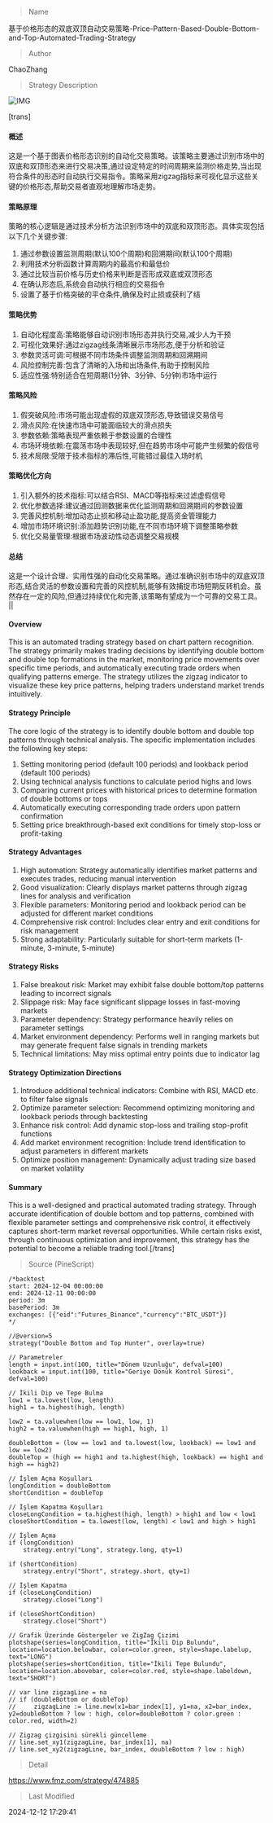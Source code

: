 
> Name

基于价格形态的双底双顶自动交易策略-Price-Pattern-Based-Double-Bottom-and-Top-Automated-Trading-Strategy

> Author

ChaoZhang

> Strategy Description

![IMG](https://www.fmz.com/upload/asset/cb6f0f1263a32ee034.png)

[trans]
#### 概述
这是一个基于图表价格形态识别的自动化交易策略。该策略主要通过识别市场中的双底和双顶形态来进行交易决策,通过设定特定的时间周期来监测价格走势,当出现符合条件的形态时自动执行交易指令。策略采用zigzag指标来可视化显示这些关键的价格形态,帮助交易者直观地理解市场走势。

#### 策略原理
策略的核心逻辑是通过技术分析方法识别市场中的双底和双顶形态。具体实现包括以下几个关键步骤:
1. 通过参数设置监测周期(默认100个周期)和回溯期间(默认100个周期)
2. 利用技术分析函数计算周期内的最高价和最低价
3. 通过比较当前价格与历史价格来判断是否形成双底或双顶形态
4. 在确认形态后,系统会自动执行相应的交易指令
5. 设置了基于价格突破的平仓条件,确保及时止损或获利了结

#### 策略优势
1. 自动化程度高:策略能够自动识别市场形态并执行交易,减少人为干预
2. 可视化效果好:通过zigzag线条清晰展示市场形态,便于分析和验证
3. 参数灵活可调:可根据不同市场条件调整监测周期和回溯期间
4. 风险控制完善:包含了清晰的入场和出场条件,有助于控制风险
5. 适应性强:特别适合在短周期(1分钟、3分钟、5分钟)市场中运行

#### 策略风险
1. 假突破风险:市场可能出现虚假的双底双顶形态,导致错误交易信号
2. 滑点风险:在快速市场中可能面临较大的滑点损失
3. 参数依赖:策略表现严重依赖于参数设置的合理性
4. 市场环境依赖:在震荡市场中表现较好,但在趋势市场中可能产生频繁的假信号
5. 技术局限:受限于技术指标的滞后性,可能错过最佳入场时机

#### 策略优化方向
1. 引入额外的技术指标:可以结合RSI、MACD等指标来过滤虚假信号
2. 优化参数选择:建议通过回测数据来优化监测周期和回溯期间的参数设置
3. 完善风控机制:增加动态止损和移动止盈功能,提高资金管理能力
4. 增加市场环境识别:添加趋势识别功能,在不同市场环境下调整策略参数
5. 优化交易量管理:根据市场波动性动态调整交易规模

#### 总结
这是一个设计合理、实用性强的自动化交易策略。通过准确识别市场中的双底双顶形态,结合灵活的参数设置和完善的风控机制,能够有效捕捉市场短期反转机会。虽然存在一定的风险,但通过持续优化和完善,该策略有望成为一个可靠的交易工具。 || 

#### Overview
This is an automated trading strategy based on chart pattern recognition. The strategy primarily makes trading decisions by identifying double bottom and double top formations in the market, monitoring price movements over specific time periods, and automatically executing trade orders when qualifying patterns emerge. The strategy utilizes the zigzag indicator to visualize these key price patterns, helping traders understand market trends intuitively.

#### Strategy Principle
The core logic of the strategy is to identify double bottom and double top patterns through technical analysis. The specific implementation includes the following key steps:
1. Setting monitoring period (default 100 periods) and lookback period (default 100 periods)
2. Using technical analysis functions to calculate period highs and lows
3. Comparing current prices with historical prices to determine formation of double bottoms or tops
4. Automatically executing corresponding trade orders upon pattern confirmation
5. Setting price breakthrough-based exit conditions for timely stop-loss or profit-taking

#### Strategy Advantages
1. High automation: Strategy automatically identifies market patterns and executes trades, reducing manual intervention
2. Good visualization: Clearly displays market patterns through zigzag lines for analysis and verification
3. Flexible parameters: Monitoring period and lookback period can be adjusted for different market conditions
4. Comprehensive risk control: Includes clear entry and exit conditions for risk management
5. Strong adaptability: Particularly suitable for short-term markets (1-minute, 3-minute, 5-minute)

#### Strategy Risks
1. False breakout risk: Market may exhibit false double bottom/top patterns leading to incorrect signals
2. Slippage risk: May face significant slippage losses in fast-moving markets
3. Parameter dependency: Strategy performance heavily relies on parameter settings
4. Market environment dependency: Performs well in ranging markets but may generate frequent false signals in trending markets
5. Technical limitations: May miss optimal entry points due to indicator lag

#### Strategy Optimization Directions
1. Introduce additional technical indicators: Combine with RSI, MACD etc. to filter false signals
2. Optimize parameter selection: Recommend optimizing monitoring and lookback periods through backtesting
3. Enhance risk control: Add dynamic stop-loss and trailing stop-profit functions
4. Add market environment recognition: Include trend identification to adjust parameters in different markets
5. Optimize position management: Dynamically adjust trading size based on market volatility

#### Summary
This is a well-designed and practical automated trading strategy. Through accurate identification of double bottom and top patterns, combined with flexible parameter settings and comprehensive risk control, it effectively captures short-term market reversal opportunities. While certain risks exist, through continuous optimization and improvement, this strategy has the potential to become a reliable trading tool.[/trans]



> Source (PineScript)

``` pinescript
/*backtest
start: 2024-12-04 00:00:00
end: 2024-12-11 00:00:00
period: 3m
basePeriod: 3m
exchanges: [{"eid":"Futures_Binance","currency":"BTC_USDT"}]
*/

//@version=5
strategy("Double Bottom and Top Hunter", overlay=true)

// Parametreler
length = input.int(100, title="Dönem Uzunluğu", defval=100)
lookback = input.int(100, title="Geriye Dönük Kontrol Süresi", defval=100)

// İkili Dip ve Tepe Bulma
low1 = ta.lowest(low, length)
high1 = ta.highest(high, length)

low2 = ta.valuewhen(low == low1, low, 1)
high2 = ta.valuewhen(high == high1, high, 1)

doubleBottom = (low == low1 and ta.lowest(low, lookback) == low1 and low == low2)
doubleTop = (high == high1 and ta.highest(high, lookback) == high1 and high == high2)

// İşlem Açma Koşulları
longCondition = doubleBottom
shortCondition = doubleTop

// İşlem Kapatma Koşulları
closeLongCondition = ta.highest(high, length) > high1 and low < low1
closeShortCondition = ta.lowest(low, length) < low1 and high > high1

// İşlem Açma
if (longCondition)
    strategy.entry("Long", strategy.long, qty=1)

if (shortCondition)
    strategy.entry("Short", strategy.short, qty=1)

// İşlem Kapatma
if (closeLongCondition)
    strategy.close("Long")

if (closeShortCondition)
    strategy.close("Short")

// Grafik Üzerinde Göstergeler ve ZigZag Çizimi
plotshape(series=longCondition, title="İkili Dip Bulundu", location=location.belowbar, color=color.green, style=shape.labelup, text="LONG")
plotshape(series=shortCondition, title="İkili Tepe Bulundu", location=location.abovebar, color=color.red, style=shape.labeldown, text="SHORT")

// var line zigzagLine = na
// if (doubleBottom or doubleTop)
//     zigzagLine := line.new(x1=bar_index[1], y1=na, x2=bar_index, y2=doubleBottom ? low : high, color=doubleBottom ? color.green : color.red, width=2)

// Zigzag çizgisini sürekli güncelleme
// line.set_xy1(zigzagLine, bar_index[1], na)
// line.set_xy2(zigzagLine, bar_index, doubleBottom ? low : high)
```

> Detail

https://www.fmz.com/strategy/474885

> Last Modified

2024-12-12 17:29:41
